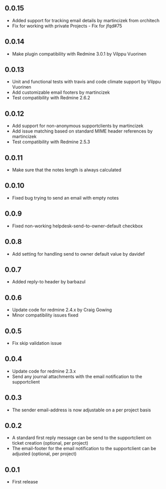 0.0.15
---
* Added support for tracking email details by martincizek from orchitech
* Fix for working with private Projects - Fix for jfqd#75

0.0.14
---
* Make plugin compatibility with Redmine 3.0.1 by Vilppu Vuorinen

0.0.13
---
* Unit and functional tests with travis and code climate support by Vilppu Vuorinen
* Add customizable email footers by martincizek
* Test compatibility with Redmine 2.6.2

0.0.12
---
* Add support for non-anonymous supportclients by martincizek
* Add issue matching based on standard MIME header references by martincizek
* Test compatibility with Redmine 2.5.3

0.0.11
---
* Make sure that the notes length is always calculated

0.0.10
---
* Fixed bug trying to send an email with empty notes

0.0.9
---
* Fixed non-working helpdesk-send-to-owner-default checkbox

0.0.8
---
* Add setting for handling send to owner default value by davidef

0.0.7
---
* Added reply-to header by barbazul

0.0.6
---
* Update code for redmine 2.4.x by Craig Gowing
* Minor compatibility issues fixed

0.0.5
---
* Fix skip validation issue 

0.0.4
---
* Update code for redmine 2.3.x
* Send any journal attachments with the email notification to the supportclient

0.0.3
---
* The sender email-address is now adjustable on a per project basis

0.0.2
---
* A standard first reply message can be send to the supportclient on ticket creation (optional, per project)
* The email-footer for the email notification to the supportclient can be adjusted (optional, per project)

0.0.1
---
* First release

